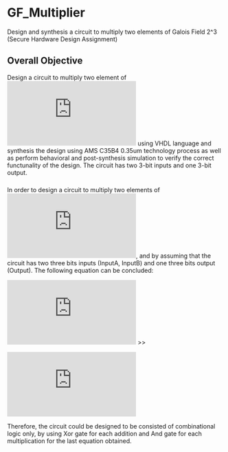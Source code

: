 # GF_Multiplier
Design and synthesis a circuit to multiply two elements of Galois Field 2^3 (Secure Hardware Design Assignment)

## Overall Objective
Design a circuit to multiply two element of  ![](http://latex.codecogs.com/png.latex?%5Cdpi%7B100%7D%20%5Cfn_jvn%20%5Csmall%20GF%282%5E3%29%20%3D%20Z_2%5BX%5D/X%5E3%20&plus;%20X%5E2%20&plus;%201)  using VHDL language and synthesis the design using AMS C35B4 0.35um technology process as well as perform behavioral and post-synthesis simulation to verify the correct functunality of the design. The circuit has two 3-bit inputs and one 3-bit output.

### 
In order to design a circuit to multiply two elements of ![](http://latex.codecogs.com/png.latex?%5Cdpi%7B100%7D%20%5Cfn_jvn%20%5Csmall%20GF%282%5E3%29%20%3D%20Z_2%5BX%5D/X%5E3%20&plus;%20X%5E2%20&plus;%201), and by assuming that the circuit has two three bits inputs (InputA, InputB) and one three bits output (Output). The following equation can be concluded:

![](http://latex.codecogs.com/png.latex?%5Cdpi%7B100%7D%20%5Cfn_jvn%20%5Csmall%20Output%20%3D%20InputA%20x%20InputB%20%3D%20ABC.DEF%20%3D%20%28AX%5E2%20&plus;%20BX%20&plus;%20C%29.%28%20DX%5E2%20&plus;%20EX%20&plus;%20F%29) >>

![](http://latex.codecogs.com/gif.latex?Output%20%3D%20%28AD%20&plus;%20AE%20&plus;%20BD%20&plus;%20AF%20&plus;%20BE%20&plus;%20CD%29X%5E%7B2%7D%20&plus;%20%28AD%20&plus;%20BF%20&plus;%20CE%29X%20&plus;%20%28AD%20&plus;%20AE%20&plus;%20BD%20&plus;%20CF%29)

Therefore, the circuit could be designed to be consisted of combinational logic only, by using Xor gate for each addition and And
gate for each multiplication for the last equation obtained.
